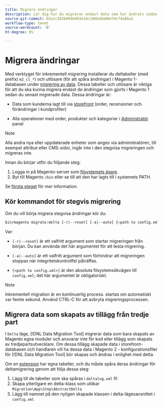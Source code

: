 ```yaml
---
title: Migrera ändringar
description: Lär dig hur du migrerar endast data som har ändrats sedan den senaste datamigreringen för Magento 1 med [!DNL Data Migration Tool].
source-git-commit: b5a2c362b09de993e1dc196bdda90e74cf4a8ba2
workflow-type: tm+mt
source-wordcount: '0'
ht-degree: 0%

---
```



# Migrera ändringar

Med verktyget för inkrementell migrering installerar du deltabeller (med prefix) `m2_cl_*`) och utlösare (för att spåra ändringar) i Magento 1-databasen under [migrering av data](data.md). Dessa tabeller och utlösare är viktiga för att du ska kunna migrera endast de ändringar som gjorts i Magento 1 sedan du senast migrerade data. Dessa ändringar är:

* Data som kunderna lagt till via [storefront](https://glossary.magento.com/storefront) (order, recensioner och förändringar i kundprofiler)

* Alla operationer med order, produkter och kategorier i [Administratör](https://glossary.magento.com/magento-admin) panel

>[!NOTE]
>
>Alla andra nya eller uppdaterade enheter som anges via administratören, till exempel attribut eller CMS-sidor, ingår inte i den stegvisa migreringen och migreras inte.


Innan du börjar utför du följande steg:

1. Logga in på Magento-server som [filsystemets ägare](https://devdocs.magento.com/guides/v2.4/install-gde/prereq/file-sys-perms-over.html).
1. Byt till Magento `/bin` eller se till att den har lagts till i systemets PATH.

Se [första steget](overview.md#first-steps) för mer information.

## Kör kommandot för stegvis migrering

Om du vill börja migrera stegvisa ändringar kör du:

```bash
bin/magento migrate:delta [-r|--reset] [-a|--auto] {<path to config.xml>}
```

Var:

* `[-r|--reset]` är ett valfritt argument som startar migreringen från början. Du kan använda det här argumentet för att testa migrering.

* `[-a|--auto]` är ett valfritt argument som förhindrar att migreringen stoppas när integritetskontrollfel påträffas.

* `{<path to config.xml>}` är den absoluta filsystemsökvägen till `config.xml`; det här argumentet är obligatoriskt.

>[!NOTE]
>
>Inkrementell migration är en kontinuerlig process. startas om automatiskt var femte sekund. Använd CTRL-C för att avbryta migreringsprocessen.


## Migrera data som skapats av tillägg från tredje part

I `Delta` läge, [!DNL Data Migration Tool] migrerar data som bara skapats av Magento egna moduler och ansvarar inte för kod eller tillägg som skapats av tredjepartsutvecklare. Om dessa tillägg skapade data i storefront-databasen och handlaren vill ha dessa data i Magento 2 - konfigurationsfiler för [!DNL Data Migration Tool] bör skapas och ändras i enlighet med detta.

Om en [extension](https://glossary.magento.com/extension) har egna tabeller, och du måste spåra deras ändringar för deltamigrering genom att följa dessa steg:

1. Lägg till de tabeller som ska spåras i `deltalog.xml` fil
1. Skapa ytterligare en delta-klass som utökar `Migration\App\Step\AbstractDelta`
1. Lägg till namnet på den nyligen skapade klassen i delta-lägesavsnittet i `config.xml`
